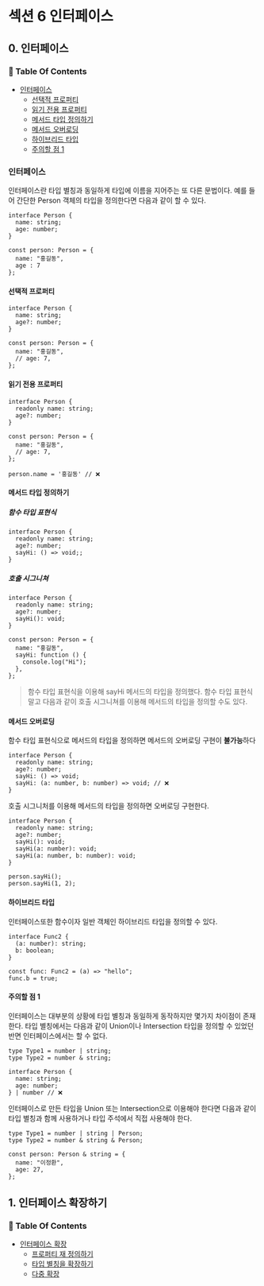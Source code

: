 # 섹션 6 인터페이스

## 0. 인터페이스

### 📄 Table Of Contents
- [인터페이스](#함수의-타입을-정의하는-방법)
    - [선택적 프로퍼티](#화살표-함수-타입-정의하기)
    - [읽기 전용 프로퍼티](#매개변수-기본값-설정하기)
    - [메서드 타입 정의하기](#선택적-매개변수-설정하기)
    - [메서드 오버로딩](#나머지-매개변수)
    - [하이브리드 타입](#나머지-매개변수)
    - [주의할 점 1](#나머지-매개변수)

### 인터페이스
인터페이스란 타입 별칭과 동일하게 타입에 이름을 지어주는 또 다른 문법이다.
예를 들어 간단한 Person 객체의 타입을 정의한다면 다음과 같이 할 수 있다.
```
interface Person {
  name: string;
  age: number;
}
```
```
const person: Person = {
  name: "홍길동",
  age : 7
};
```

#### 선택적 프로퍼티
```
interface Person {
  name: string;
  age?: number;
}

const person: Person = {
  name: "홍길동",
  // age: 7,
};
```

#### 읽기 전용 프로퍼티
```
interface Person {
  readonly name: string;
  age?: number;
}

const person: Person = {
  name: "홍길동",
  // age: 7,
};

person.name = '홍길동' // ❌
```

#### 메서드 타입 정의하기
##### 함수 타입 표현식
```
interface Person {
  readonly name: string;
  age?: number;
  sayHi: () => void;;
}
```

##### 호출 시그니쳐
```
interface Person {
  readonly name: string;
  age?: number;
  sayHi(): void;
}

const person: Person = {
  name: "홍길동",
  sayHi: function () {
    console.log("Hi");
  },
};
```

> 함수 타입 표현식을 이용해 sayHi 메서드의 타입을 정의했다.
> 함수 타입 표현식 말고 다음과 같이 호출 시그니쳐를 이용해 메서드의 타입을 정의할 수도 있다.

#### 메서드 오버로딩
함수 타입 표현식으로 메서드의 타입을 정의하면 메서드의 오버로딩 구현이 **불가능**하다
```
interface Person {
  readonly name: string;
  age?: number;
  sayHi: () => void; 
  sayHi: (a: number, b: number) => void; // ❌
}
```
호출 시그니처를 이용해 메서드의 타입을 정의하면 오버로딩 구현한다.
```
interface Person {
  readonly name: string;
  age?: number;
  sayHi(): void;
  sayHi(a: number): void;
  sayHi(a: number, b: number): void;
}

person.sayHi();
person.sayHi(1, 2);
```

#### 하이브리드 타입
인터페이스또한 함수이자 일반 객체인 하이브리드 타입을 정의할 수 있다.
```
interface Func2 {
  (a: number): string;
  b: boolean;
}

const func: Func2 = (a) => "hello";
func.b = true;
```

#### 주의할 점 1
인터페이스는 대부분의 상황에 타입 별칭과 동일하게 동작하지만 몇가지 차이점이 존재한다.
타입 별칭에서는 다음과 같이 Union이나 Intersection 타입을 정의할 수 있었던 반면 인터페이스에서는 할 수 없다.
```
type Type1 = number | string;
type Type2 = number & string;

interface Person {
  name: string;
  age: number;
} | number // ❌
```
인터페이스로 만든 타입을 Union 또는 Intersection으로 이용해야 한다면 다음과 같이 타입 별칭과 
함께 사용하거나 타입 주석에서 직접 사용해야 한다.
```
type Type1 = number | string | Person;
type Type2 = number & string & Person;

const person: Person & string = {
  name: "이정환",
  age: 27,
};
```

## 1. 인터페이스 확장하기
### 📄 Table Of Contents
- [인터페이스 확장](#함수의-타입을-정의하는-방법)
    - [프로퍼티 재 정의하기](#화살표-함수-타입-정의하기)
    - [타입 별칭을 확장하기](#매개변수-기본값-설정하기)
    - [다중 확장](#선택적-매개변수-설정하기)
